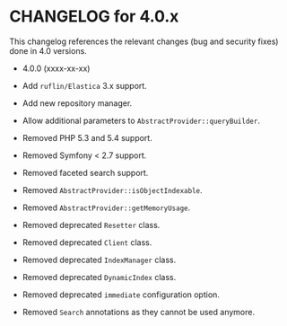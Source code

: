 CHANGELOG for 4.0.x
===================

This changelog references the relevant changes (bug and security fixes) done
in 4.0 versions.

* 4.0.0 (xxxx-xx-xx)

 * Add `ruflin/Elastica` 3.x support.
 * Add new repository manager.
 * Allow additional parameters to `AbstractProvider::queryBuilder`.
 * Removed PHP 5.3 and 5.4 support.
 * Removed Symfony < 2.7 support.
 * Removed faceted search support.
 * Removed `AbstractProvider::isObjectIndexable`.
 * Removed `AbstractProvider::getMemoryUsage`.
 * Removed deprecated `Resetter` class.
 * Removed deprecated `Client` class.
 * Removed deprecated `IndexManager` class.
 * Removed deprecated `DynamicIndex` class.
 * Removed deprecated `immediate` configuration option.
 * Removed `Search` annotations as they cannot be used anymore.
